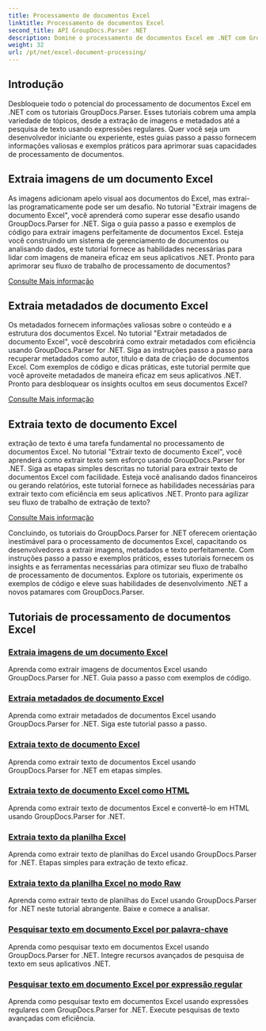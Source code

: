 ```yaml
---
title: Processamento de documentos Excel
linktitle: Processamento de documentos Excel
second_title: API GroupDocs.Parser .NET
description: Domine o processamento de documentos Excel em .NET com GroupDocs.Parser. Aprenda a extrair imagens, metadados e texto de forma eficiente com guias passo a passo.
weight: 32
url: /pt/net/excel-document-processing/
---
```

## Introdução

Desbloqueie todo o potencial do processamento de documentos Excel em .NET com os tutoriais GroupDocs.Parser. Esses tutoriais cobrem uma ampla variedade de tópicos, desde a extração de imagens e metadados até a pesquisa de texto usando expressões regulares. Quer você seja um desenvolvedor iniciante ou experiente, estes guias passo a passo fornecem informações valiosas e exemplos práticos para aprimorar suas capacidades de processamento de documentos.

## Extraia imagens de um documento Excel

As imagens adicionam apelo visual aos documentos do Excel, mas extraí-las programaticamente pode ser um desafio. No tutorial "Extrair imagens de documento Excel", você aprenderá como superar esse desafio usando GroupDocs.Parser for .NET. Siga o guia passo a passo e exemplos de código para extrair imagens perfeitamente de documentos Excel. Esteja você construindo um sistema de gerenciamento de documentos ou analisando dados, este tutorial fornece as habilidades necessárias para lidar com imagens de maneira eficaz em seus aplicativos .NET. Pronto para aprimorar seu fluxo de trabalho de processamento de documentos?

[Consulte Mais informação](./extract-images-from-excel-document/)

## Extraia metadados de documento Excel

Os metadados fornecem informações valiosas sobre o conteúdo e a estrutura dos documentos Excel. No tutorial "Extrair metadados de documento Excel", você descobrirá como extrair metadados com eficiência usando GroupDocs.Parser for .NET. Siga as instruções passo a passo para recuperar metadados como autor, título e data de criação de documentos Excel. Com exemplos de código e dicas práticas, este tutorial permite que você aproveite metadados de maneira eficaz em seus aplicativos .NET. Pronto para desbloquear os insights ocultos em seus documentos Excel?

[Consulte Mais informação](./extract-metadata-from-excel-document/)

## Extraia texto de documento Excel

extração de texto é uma tarefa fundamental no processamento de documentos Excel. No tutorial "Extrair texto de documento Excel", você aprenderá como extrair texto sem esforço usando GroupDocs.Parser for .NET. Siga as etapas simples descritas no tutorial para extrair texto de documentos Excel com facilidade. Esteja você analisando dados financeiros ou gerando relatórios, este tutorial fornece as habilidades necessárias para extrair texto com eficiência em seus aplicativos .NET. Pronto para agilizar seu fluxo de trabalho de extração de texto?

[Consulte Mais informação](./extract-text-from-excel-document/)

Concluindo, os tutoriais do GroupDocs.Parser for .NET oferecem orientação inestimável para o processamento de documentos Excel, capacitando os desenvolvedores a extrair imagens, metadados e texto perfeitamente. Com instruções passo a passo e exemplos práticos, esses tutoriais fornecem os insights e as ferramentas necessárias para otimizar seu fluxo de trabalho de processamento de documentos. Explore os tutoriais, experimente os exemplos de código e eleve suas habilidades de desenvolvimento .NET a novos patamares com GroupDocs.Parser.
## Tutoriais de processamento de documentos Excel
### [Extraia imagens de um documento Excel](./extract-images-from-excel-document/)
Aprenda como extrair imagens de documentos Excel usando GroupDocs.Parser for .NET. Guia passo a passo com exemplos de código.
### [Extraia metadados de documento Excel](./extract-metadata-from-excel-document/)
Aprenda como extrair metadados de documentos Excel usando GroupDocs.Parser for .NET. Siga este tutorial passo a passo.
### [Extraia texto de documento Excel](./extract-text-from-excel-document/)
Aprenda como extrair texto de documentos Excel usando GroupDocs.Parser for .NET em etapas simples.
### [Extraia texto de documento Excel como HTML](./extract-text-from-excel-document-as-html/)
Aprenda como extrair texto de documentos Excel e convertê-lo em HTML usando GroupDocs.Parser for .NET.
### [Extraia texto da planilha Excel](./extract-text-from-excel-sheet/)
Aprenda como extrair texto de planilhas do Excel usando GroupDocs.Parser for .NET. Etapas simples para extração de texto eficaz.
### [Extraia texto da planilha Excel no modo Raw](./extract-text-from-excel-sheet-in-raw-mode/)
Aprenda como extrair texto de planilhas do Excel usando GroupDocs.Parser for .NET neste tutorial abrangente. Baixe e comece a analisar.
### [Pesquisar texto em documento Excel por palavra-chave](./search-text-in-excel-document-by-keyword/)
Aprenda como pesquisar texto em documentos Excel usando GroupDocs.Parser for .NET. Integre recursos avançados de pesquisa de texto em seus aplicativos .NET.
### [Pesquisar texto em documento Excel por expressão regular](./search-text-in-excel-document-by-regular-expression/)
Aprenda como pesquisar texto em documentos Excel usando expressões regulares com GroupDocs.Parser for .NET. Execute pesquisas de texto avançadas com eficiência.